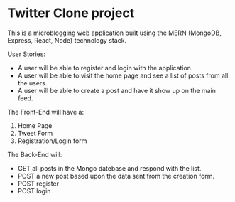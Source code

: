 # Twitter Clone project

This is a microblogging web application built using the MERN (MongoDB, Express, React, Node) technology stack.

User Stories:
- A user will be able to register and login with the application.
- A user will be able to visit the home page and see a list of posts from all the users.
- A user will be able to create a post and have it show up on the main feed.

The Front-End will have a:

1) Home Page
2) Tweet Form
3) Registration/Login form

The Back-End will:

- GET all posts in the Mongo datebase and respond with the list.
- POST a new post based upon the data sent from the creation form.
- POST register
- POST login
